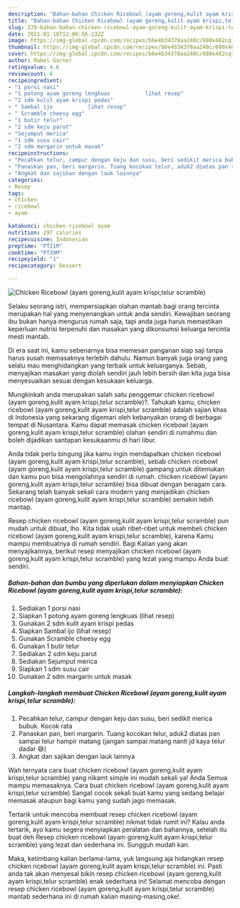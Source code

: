 ```yaml
---
description: "Bahan-bahan Chicken Ricebowl (ayam goreng,kulit ayam krispi,telur scramble) yang lezat Untuk Jualan"
title: "Bahan-bahan Chicken Ricebowl (ayam goreng,kulit ayam krispi,telur scramble) yang lezat Untuk Jualan"
slug: 370-bahan-bahan-chicken-ricebowl-ayam-goreng-kulit-ayam-krispi-telur-scramble-yang-lezat-untuk-jualan
date: 2021-01-18T12:06:56.132Z
image: https://img-global.cpcdn.com/recipes/b6e4b34378aa240c/680x482cq70/chicken-ricebowl-ayam-gorengkulit-ayam-krispitelur-scramble-foto-resep-utama.jpg
thumbnail: https://img-global.cpcdn.com/recipes/b6e4b34378aa240c/680x482cq70/chicken-ricebowl-ayam-gorengkulit-ayam-krispitelur-scramble-foto-resep-utama.jpg
cover: https://img-global.cpcdn.com/recipes/b6e4b34378aa240c/680x482cq70/chicken-ricebowl-ayam-gorengkulit-ayam-krispitelur-scramble-foto-resep-utama.jpg
author: Mabel Garner
ratingvalue: 4.6
reviewcount: 6
recipeingredient:
- "1 porsi nasi"
- "1 potong ayam goreng lengkuas           lihat resep"
- "2 sdm kulit ayam krispi pedas"
- " Sambal ijo           lihat resep"
- " Scramble cheesy egg"
- "1 butir telur"
- "2 sdm keju parut"
- "Sejumput merica"
- "1 sdm susu cair"
- "2 sdm margarin untuk masak"
recipeinstructions:
- "Pecahkan telur, campur dengan keju dan susu, beri sedikit merica bubuk. Kocok rata"
- "Panaskan pan, beri margarin. Tuang kocokan telur, aduk2 diatas pan sampai telur hampir matang (jangan sampai matang nanti jd kaya telur dadar 😅)"
- "Angkat dan sajikan dengan lauk lainnya"
categories:
- Resep
tags:
- chicken
- ricebowl
- ayam

katakunci: chicken ricebowl ayam 
nutrition: 297 calories
recipecuisine: Indonesian
preptime: "PT21M"
cooktime: "PT39M"
recipeyield: "1"
recipecategory: Dessert

---
```



![Chicken Ricebowl (ayam goreng,kulit ayam krispi,telur scramble)](https://img-global.cpcdn.com/recipes/b6e4b34378aa240c/680x482cq70/chicken-ricebowl-ayam-gorengkulit-ayam-krispitelur-scramble-foto-resep-utama.jpg)

Selaku seorang istri, mempersiapkan olahan mantab bagi orang tercinta merupakan hal yang menyenangkan untuk anda sendiri. Kewajiban seorang ibu bukan hanya mengurus rumah saja, tapi anda juga harus memastikan keperluan nutrisi terpenuhi dan masakan yang dikonsumsi keluarga tercinta mesti mantab.

Di era  saat ini, kamu sebenarnya bisa memesan panganan siap saji tanpa harus susah memasaknya terlebih dahulu. Namun banyak juga orang yang selalu mau menghidangkan yang terbaik untuk keluarganya. Sebab, menyajikan masakan yang diolah sendiri jauh lebih bersih dan kita juga bisa menyesuaikan sesuai dengan kesukaan keluarga. 



Mungkinkah anda merupakan salah satu penggemar chicken ricebowl (ayam goreng,kulit ayam krispi,telur scramble)?. Tahukah kamu, chicken ricebowl (ayam goreng,kulit ayam krispi,telur scramble) adalah sajian khas di Indonesia yang sekarang digemari oleh kebanyakan orang di berbagai tempat di Nusantara. Kamu dapat memasak chicken ricebowl (ayam goreng,kulit ayam krispi,telur scramble) olahan sendiri di rumahmu dan boleh dijadikan santapan kesukaanmu di hari libur.

Anda tidak perlu bingung jika kamu ingin mendapatkan chicken ricebowl (ayam goreng,kulit ayam krispi,telur scramble), sebab chicken ricebowl (ayam goreng,kulit ayam krispi,telur scramble) gampang untuk ditemukan dan kamu pun bisa mengolahnya sendiri di rumah. chicken ricebowl (ayam goreng,kulit ayam krispi,telur scramble) bisa dibuat dengan beragam cara. Sekarang telah banyak sekali cara modern yang menjadikan chicken ricebowl (ayam goreng,kulit ayam krispi,telur scramble) semakin lebih mantap.

Resep chicken ricebowl (ayam goreng,kulit ayam krispi,telur scramble) pun mudah untuk dibuat, lho. Kita tidak usah ribet-ribet untuk membeli chicken ricebowl (ayam goreng,kulit ayam krispi,telur scramble), karena Kamu mampu membuatnya di rumah sendiri. Bagi Kalian yang akan menyajikannya, berikut resep menyajikan chicken ricebowl (ayam goreng,kulit ayam krispi,telur scramble) yang lezat yang mampu Anda buat sendiri.

<!--inarticleads1-->

##### Bahan-bahan dan bumbu yang diperlukan dalam menyiapkan Chicken Ricebowl (ayam goreng,kulit ayam krispi,telur scramble):

1. Sediakan 1 porsi nasi
1. Siapkan 1 potong ayam goreng lengkuas           (lihat resep)
1. Gunakan 2 sdm kulit ayam krispi pedas
1. Siapkan  Sambal ijo           (lihat resep)
1. Gunakan  Scramble cheesy egg
1. Gunakan 1 butir telur
1. Sediakan 2 sdm keju parut
1. Sediakan Sejumput merica
1. Siapkan 1 sdm susu cair
1. Gunakan 2 sdm margarin untuk masak




<!--inarticleads2-->

##### Langkah-langkah membuat Chicken Ricebowl (ayam goreng,kulit ayam krispi,telur scramble):

1. Pecahkan telur, campur dengan keju dan susu, beri sedikit merica bubuk. Kocok rata
1. Panaskan pan, beri margarin. Tuang kocokan telur, aduk2 diatas pan sampai telur hampir matang (jangan sampai matang nanti jd kaya telur dadar 😅)
1. Angkat dan sajikan dengan lauk lainnya




Wah ternyata cara buat chicken ricebowl (ayam goreng,kulit ayam krispi,telur scramble) yang nikamt simple ini mudah sekali ya! Anda Semua mampu memasaknya. Cara buat chicken ricebowl (ayam goreng,kulit ayam krispi,telur scramble) Sangat cocok sekali buat kamu yang sedang belajar memasak ataupun bagi kamu yang sudah jago memasak.

Tertarik untuk mencoba membuat resep chicken ricebowl (ayam goreng,kulit ayam krispi,telur scramble) nikmat tidak rumit ini? Kalau anda tertarik, ayo kamu segera menyiapkan peralatan dan bahannya, setelah itu buat deh Resep chicken ricebowl (ayam goreng,kulit ayam krispi,telur scramble) yang lezat dan sederhana ini. Sungguh mudah kan. 

Maka, ketimbang kalian berlama-lama, yuk langsung aja hidangkan resep chicken ricebowl (ayam goreng,kulit ayam krispi,telur scramble) ini. Pasti anda tak akan menyesal bikin resep chicken ricebowl (ayam goreng,kulit ayam krispi,telur scramble) enak sederhana ini! Selamat mencoba dengan resep chicken ricebowl (ayam goreng,kulit ayam krispi,telur scramble) mantab sederhana ini di rumah kalian masing-masing,oke!.

